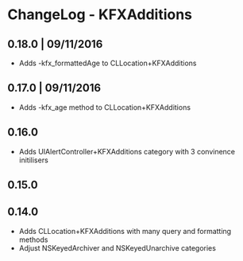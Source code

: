 
# ChangeLog - KFXAdditions


## 0.18.0 | 09/11/2016
- Adds -kfx_formattedAge to CLLocation+KFXAdditions


## 0.17.0 | 09/11/2016
- Adds -kfx_age method to CLLocation+KFXAdditions


## 0.16.0
- Adds UIAlertController+KFXAdditions category with 3 convinence initilisers

## 0.15.0



## 0.14.0
- Adds CLLocation+KFXAdditions with many query and formatting methods
- Adjust NSKeyedArchiver and NSKeyedUnarchive categories
